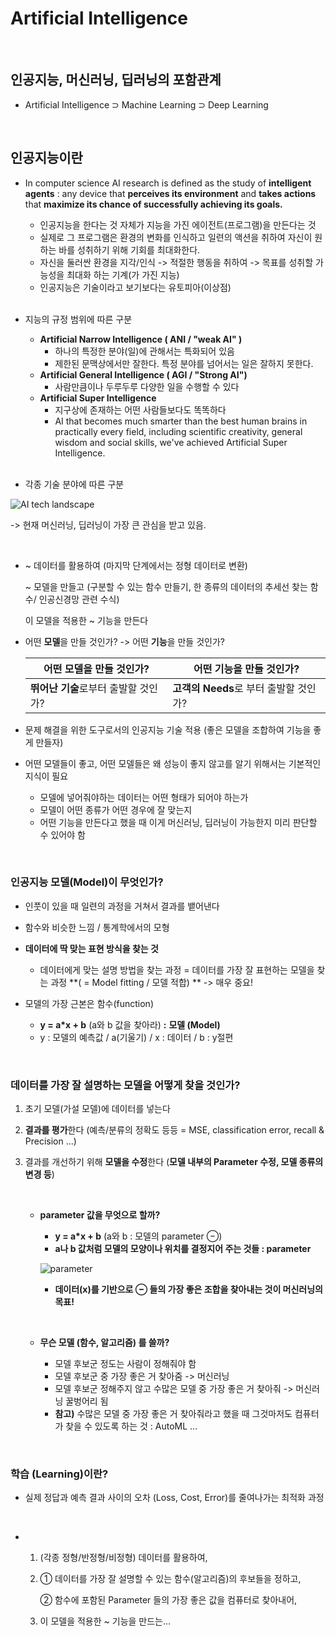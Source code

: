 # Artificial Intelligence

</br>

## 인공지능, 머신러닝, 딥러닝의 포함관계

* Artificial Intelligence ⊃ Machine Learning ⊃ Deep Learning

</br>

## 인공지능이란

* In computer science AI research is defined as the study of  **intelligent agents** : any device that **perceives its environment** and **takes actions** that **maximize its chance of successfully achieving its goals.**

  * 인공지능을 한다는 것 자체가 지능을 가진 에이전트(프로그램)을 만든다는 것
  * 실제로 그 프로그램은 환경의 변화를 인식하고 일련의 액션을 취하여 자신이 원하는 바를 성취하기 위해 기회를 최대화한다.
  * 자신을 둘러싼 환경을 지각/인식 -> 적절한 행동을 취하여 -> 목표를 성취할 가능성을 최대화 하는 기계(가 가진 지능)
  * 인공지능은 기술이라고 보기보다는 유토피아(이상점)

  </br>

* 지능의 규정 범위에 따른 구분

  * **Artificial Narrow Intelligence ( ANI / "weak AI" )**
    * 하나의 특정한 분야(일)에 관해서는 특화되어 있음
    * 제한된 문맥상에서만 잘한다. 특정 분야를 넘어서는 일은 잘하지 못한다.
  * **Artificial General Intelligence ( AGI / "Strong AI")**
    * 사람만큼이나 두루두루 다양한 일을 수행할 수 있다
  * **Artificial Super Intelligence**
    * 지구상에 존재하는 어떤 사람들보다도 똑똑하다
    * AI that becomes much smarter than the best human brains in practically every field, including scientific creativity, general wisdom and social skills, we've achieved Artificial Super Intelligence.

  </br>

* 각종 기술 분야에 따른 구분

![AI tech landscape](https://user-images.githubusercontent.com/86338750/155836575-60977a7c-acf1-4338-94c9-7081b949fa59.PNG)

-> 현재 머신러닝, 딥러닝이 가장 큰 관심을 받고 있음.

</br>

* ~ 데이터를 활용하여 (마지막 단계에서는 정형 데이터로 변환)

  ~ 모델을 만들고 (구분할 수 있는 함수 만들기, 한 종류의 데이터의 추세선 찾는 함수/ 인공신경망 관련 수식)

  이 모델을 적용한 ~ 기능을 만든다

  

* 어떤 **모델**을 만들 것인가?  -> 어떤 **기능**을 만들 것인가?

  | 어떤 **모델**을 만들 것인가?         | 어떤 **기능**을 만들 것인가?           |
  | ------------------------------------ | -------------------------------------- |
  | **뛰어난 기술**로부터 출발할 것인가? | **고객의 Needs**로 부터 출발할 것인가? |



* 문제 해결을 위한 도구로서의 인공지능 기술 적용 (좋은 모델을 조합하여 기능을 좋게 만들자)



* 어떤 모델들이 좋고, 어떤 모델들은 왜 성능이 좋지 않고를 알기 위해서는 기본적인 지식이 필요
  * 모델에 넣어줘야하는 데이터는 어떤 형태가 되어야 하는가
  * 모델이 어떤 종류가 어떤 경우에 잘 맞는지
  * 어떤 기능을 만든다고 했을 때 이게 머신러닝, 딥러닝이 가능한지 미리 판단할 수 있어야 함

</br>

### 인공지능 모델(Model)이 무엇인가?

* 인풋이 있을 때 일련의 과정을 거쳐서 결과를 뱉어낸다
* 함수와 비슷한 느낌 / 통계학에서의 모형
* **데이터에 딱 맞는 표현 방식을 찾는 것**
  * 데이터에게 맞는 설명 방법을 찾는 과정 = 데이터를 가장 잘 표현하는 모델을 찾는 과정 **( = Model fitting / 모델 적합) **  ->  매우 중요!

* 모델의 가장 근본은 함수(function)  
  * **y = a*x + b** (a와 b 값을 찾아라)  **:**  **모델 (Model)**
  * y  : 모델의 예측값   /  a(기울기)   / x : 데이터 / b : y절편

</br>

### 데이터를 가장 잘 설명하는 모델을 어떻게 찾을 것인가?

1. 초기 모델(가설 모델)에 데이터를 넣는다

   

2. **결과를 평가**한다 (예측/분류의 정확도 등등  = MSE, classification error, recall & Precision ...)

   

3. 결과를 개선하기 위해 **모델을 수정**한다 (**모델 내부의 Parameter 수정, 모델 종류의 변경 등**)

   </br>

   * **parameter 값을 무엇으로 할까?** 

     *  **y = a*x + b** (a와 b  : 모델의 parameter ⊖)
     *  **a나 b 값처럼 모델의 모양이나 위치를 결정지어 주는 것들 : parameter**

     ![parameter](https://user-images.githubusercontent.com/86338750/155836593-1bf62c5d-63b1-476b-89c5-663d26d1e084.PNG)

     * **데이터(x)를 기반으로 ⊖ 들의 가장 좋은 조합을 찾아내는 것이 머신러닝의 목표!**

       </br>

   * **무슨 모델 (함수, 알고리즘) 를 쓸까?**

     * 모델 후보군 정도는 사람이 정해줘야 함
     * 모델 후보군 중 가장 좋은 거 찾아줌   ->   머신러닝
     * 모델 후보군 정해주지 않고 수많은 모델 중 가장 좋은 거 찾아줘 -> 머신러닝 꿀벙어리 됨
     * **참고)** 수많은 모델 중 가장 좋은 거 찾아줘라고 했을 때 그것마저도 컴퓨터가 찾을 수 있도록 하는 것 : AutoML ...

</br>

### **학습 (Learning)이란?**

* 실제 정답과 예측 결과 사이의 오차 (Loss, Cost, Error)를 줄여나가는 최적화 과정

</br>

* 1)  (각종 정형/반정형/비정형) 데이터를 활용하여,

  2)  ① 데이터를 가장 잘 설명할 수 있는 함수(알고리즘)의 후보들을 정하고,

      ② 함수에 포함된 Parameter 들의 가장 좋은 값을 컴퓨터로 찾아내어,

  3) 이 모델을 적용한 ~ 기능을 만드는...
